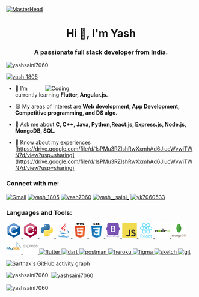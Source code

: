 [![MasterHead](https://1.bp.blogspot.com/-7A4WynwLsMw/XbBpCXG8fHI/AAAAAAAAMt4/uOa1bpLskYgrwGbllhSu2SDj_Mig8SXJQCLcBGAsYHQ/s1600/2000_600px.gif)]()
<h1 align="center">Hi 👋, I'm Yash</h1>
<h3 align="center">A passionate full stack developer from India.</h3>

<p align="left"> <img
    src="https://komarev.com/ghpvc/?username=yashsaini7060&label=Profile%20views&color=0e75b6&style=flat"
    alt="yashsaini7060" /> </p>

<p align="left"> <a href="https://twitter.com/yash_1805" target="blank"><img
      src="https://img.shields.io/twitter/follow/yash_1805?logo=twitter&style=for-the-badge" alt="yash_1805" /></a> </p>

<img align="right" alt="Coding" width="400"
  src="https://cdn.dribbble.com/users/1162077/screenshots/3848914/programmer.gif">

- 🔭 I’m currently learning **Flutter, Angular.js.**

- 😄 My areas of interest are **Web development, App Development, Competitive programming, and DS algo.**

- 💬 Ask me about **C, C++, Java, Python,React.js, Express.js, Node.js, MongoDB, SQL.**

- 📄 Know about my experiences
[https://drive.google.com/file/d/1sPMu3RZlshRwXxmhAd6JiucWvwiTWN7d/view?usp=sharing](https://drive.google.com/file/d/1sPMu3RZlshRwXxmhAd6JiucWvwiTWN7d/view?usp=sharing)

<h3 align="left">Connect with me:</h3>

<p align="left">
  <a href="mailto:yk7060533@gmail.com"><img align="center"
      width="40px" src="https://img.icons8.com/fluent/48/000000/gmail.png" title="Gmail"/></a>
  <a href="https://twitter.com/yash_1805" target="blank"><img align="center"
      src="https://raw.githubusercontent.com/rahuldkjain/github-profile-readme-generator/master/src/images/icons/Social/twitter.svg"
      alt="yash_1805" height="30" width="40" /></a>
  <a href="https://linkedin.com/in/yash7060" target="blank"><img align="center"
      src="https://raw.githubusercontent.com/rahuldkjain/github-profile-readme-generator/master/src/images/icons/Social/linked-in-alt.svg"
      alt="yash7060" height="30" width="40" /></a>
  <a href="https://instagram.com/yash__saini_" target="blank"><img align="center"
      src="https://raw.githubusercontent.com/rahuldkjain/github-profile-readme-generator/master/src/images/icons/Social/instagram.svg"
      alt="yash__saini_" height="30" width="40" /></a>
  <a href="https://www.leetcode.com/yk7060533" target="blank"><img align="center"
      src="https://raw.githubusercontent.com/rahuldkjain/github-profile-readme-generator/master/src/images/icons/Social/leet-code.svg"
      alt="yk7060533" height="30" width="40" /></a>
</p>

<h3 align="left">Languages and Tools:</h3>
<p align="left">
  <a href="https://www.cprogramming.com/" target="_blank" rel="noreferrer">
    <img src="https://raw.githubusercontent.com/devicons/devicon/master/icons/c/c-original.svg" alt="c" width="40" height="40" /> </a>
  <a href="https://www.w3schools.com/cpp/" target="_blank" rel="noreferrer">
    <img src="https://raw.githubusercontent.com/devicons/devicon/master/icons/cplusplus/cplusplus-original.svg" alt="cplusplus" width="40" height="40" /> </a>
  <a href="https://www.python.org" target="_blank" rel="noreferrer"> 
    <img src="https://raw.githubusercontent.com/devicons/devicon/master/icons/python/python-original.svg" alt="python" width="40" height="40" /> </a> 
  <a href="https://www.java.com" target="_blank" rel="noreferrer">
    <img src="https://raw.githubusercontent.com/devicons/devicon/master/icons/java/java-original.svg" alt="java" width="40" height="40" /> </a>
  <a href="https://www.w3.org/html/" target="_blank" rel="noreferrer">
    <img src="https://raw.githubusercontent.com/devicons/devicon/master/icons/html5/html5-original-wordmark.svg" alt="html5" width="40" height="40" /> </a> 
  <a href="https://www.w3schools.com/css/" target="_blank" rel="noreferrer">
    <img src="https://raw.githubusercontent.com/devicons/devicon/master/icons/css3/css3-original-wordmark.svg" alt="css3" width="40" height="40" /> </a>
  <a href="https://getbootstrap.com" target="_blank" rel="noreferrer">
    <img src="https://raw.githubusercontent.com/devicons/devicon/master/icons/bootstrap/bootstrap-plain-wordmark.svg" alt="bootstrap" width="40" height="40" /> </a>
  <a href="https://developer.mozilla.org/en-US/docs/Web/JavaScript" target="_blank" rel="noreferrer">
    <img src="https://raw.githubusercontent.com/devicons/devicon/master/icons/javascript/javascript-original.svg" alt="javascript" width="40" height="40" /> </a>
  <a href="https://reactjs.org/" target="_blank" rel="noreferrer">
    <img src="https://raw.githubusercontent.com/devicons/devicon/master/icons/react/react-original-wordmark.svg" alt="react" width="40" height="40" /> </a>
  <a href="https://nodejs.org" target="_blank" rel="noreferrer">
    <img src="https://raw.githubusercontent.com/devicons/devicon/master/icons/nodejs/nodejs-original-wordmark.svg"  alt="nodejs" width="40" height="40" /> </a>
  <a href="https://www.mongodb.com/" target="_blank" rel="noreferrer"> 
    <img src="https://raw.githubusercontent.com/devicons/devicon/master/icons/mongodb/mongodb-original-wordmark.svg" alt="mongodb" width="40" height="40" /> </a>
  <a href="https://www.mysql.com/" target="_blank" rel="noreferrer">
    <img src="https://raw.githubusercontent.com/devicons/devicon/master/icons/mysql/mysql-original-wordmark.svg" alt="mysql" width="40" height="40" /> </a>
  <a href="https://expressjs.com" target="_blank" rel="noreferrer">
    <img src="https://raw.githubusercontent.com/devicons/devicon/master/icons/express/express-original-wordmark.svg" alt="express" width="40" height="40" /> </a>
  <a href="https://flutter.dev" target="_blank" rel="noreferrer"> 
    <img src="https://www.vectorlogo.zone/logos/flutterio/flutterio-icon.svg" alt="flutter" width="40" height="40" /> </a>
  <a href="https://dart.dev" target="_blank" rel="noreferrer">
    <img src="https://www.vectorlogo.zone/logos/dartlang/dartlang-icon.svg" alt="dart" width="40" height="40" /> </a>
  <a href="https://postman.com" target="_blank" rel="noreferrer">
    <img src="https://www.vectorlogo.zone/logos/getpostman/getpostman-icon.svg" alt="postman" width="40" height="40" /> </a>
  <a href="https://heroku.com" target="_blank" rel="noreferrer">
    <img src="https://www.vectorlogo.zone/logos/heroku/heroku-icon.svg" alt="heroku" width="40" height="40" /> </a>
  <a href="https://www.figma.com/" target="_blank" rel="noreferrer">
    <img src="https://www.vectorlogo.zone/logos/figma/figma-icon.svg" alt="figma" width="40" height="40" /> </a>
  <a href="https://www.sketch.com/" target="_blank" rel="noreferrer">
    <img src="https://www.vectorlogo.zone/logos/sketchapp/sketchapp-icon.svg" alt="sketch" width="40" height="40" /> </a>
  <a href="https://git-scm.com/" target="_blank" rel="noreferrer"> 
    <img src="https://www.vectorlogo.zone/logos/git-scm/git-scm-icon.svg" alt="git" width="40" height="40" /> </a> 
 </p>

[![Sarthak's GitHub activity graph](https://activity-graph.herokuapp.com/graph?username=yashsaini7060&&theme=xcode)](https://github.com/yashsaini7060)

<p>
  <img align="left" src="https://github-readme-stats.vercel.app/api/top-langs?username=yashsaini7060&show_icons=true&locale=en&layout=compact&theme=tokyonight"
    alt="yashsaini7060" />
</p>

<p>&nbsp;
  <img align="center" src="https://github-readme-stats.vercel.app/api?username=yashsaini7060&show_icons=true&locale=en&theme=tokyonight" alt="yashsaini7060" />
</p>

<p>
  <img align="center" src="https://github-readme-streak-stats.herokuapp.com/?user=yashsaini7060&&theme=tokyonight" alt="yashsaini7060" />
</p>
